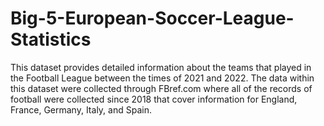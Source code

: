 # Big-5-European-Soccer-League-Statistics
This dataset provides detailed information about the teams that played in the Football League between the times of 2021 and 2022. The data within this dataset were collected through FBref.com where all of the records of football were collected since 2018 that cover information for England, France, Germany, Italy, and Spain.
